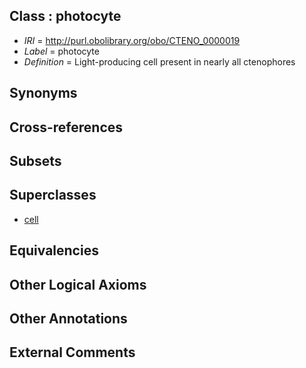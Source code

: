 
## Class : photocyte

 * *IRI* = http://purl.obolibrary.org/obo/CTENO_0000019
 * *Label* = photocyte
 * *Definition* = Light-producing cell present in nearly all ctenophores

## Synonyms


## Cross-references


## Subsets


## Superclasses

 * [cell](../../CL/00/CL_0000000.md)

## Equivalencies


## Other Logical Axioms


## Other Annotations


## External Comments


